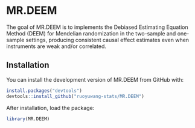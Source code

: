 
# MR.DEEM

<!-- badges: start -->
<!-- badges: end -->

The goal of MR.DEEM is to implements the Debiased Estimating Equation Method (DEEM) for Mendelian randomization in the two-sample and one-sample settings, producing consistent causal effect estimates even when instruments are weak and/or correlated.

## Installation

You can install the development version of MR.DEEM from GitHub with:

``` r
install.packages("devtools")
devtools::install_github("ruoyuwang-stats/MR.DEEM")
```

After installation, load the package:

``` r
library(MR.DEEM)
```

